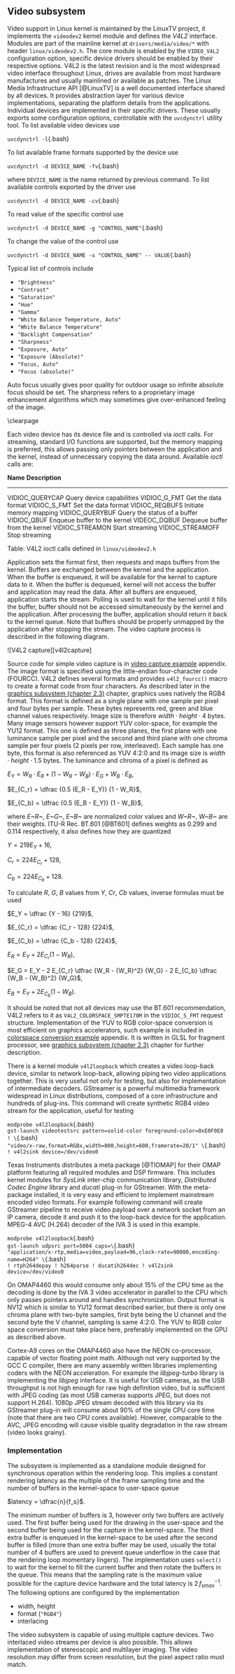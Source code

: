 ## Video subsystem

Video support in Linux kernel is maintained by the LinuxTV project,
it implements the `videodev2` kernel module and defines the *V4L2* interface.
Modules are part of the mainline kernel at `drivers/media/video/*` with header `linux/videodev2.h`.
The core module is enabled by the `VIDEO_V4L2` configuration option,
specific device drivers should be enabled by their respective options.
V4L2 is the latest revision and is the most widespread video interface throughout Linux,
drives are available from most hardware manufactures and usually mainlined or available as patches.
The Linux Media Infrastructure API [@LinuxTV] is a well documented interface shared by all devices.
It provides abstraction layer for various device implementations,
separating the platform details from the applications.
Individual devices are implemented in their specific drivers.
These usually exports some configuration options, controllable with the `uvcdynctrl` utility tool.
To list available video devices use

`uvcdynctrl -l`{.bash}

To list available frame formats supported by the device use

`uvcdynctrl -d DEVICE_NAME -fv`{.bash}

where `DEVICE_NAME` is the name returned by previous command.
To list available controls exported by the driver use

`uvcdynctrl -d DEVICE_NAME -cv`{.bash}

To read value of the specific control use

`uvcdynctrl -d DEVICE_NAME -g "CONTROL_NAME"`{.bash}

To change the value of the control use

`uvcdynctrl -d DEVICE_NAME -s "CONTROL_NAME" -- VALUE`{.bash}

Typical list of controls include

 * `"Brightness"`
 * `"Contrast"`
 * `"Saturation"`
 * `"Hue"`
 * `"Gamma"`
 * `"White Balance Temperature, Auto"`
 * `"White Balance Temperature"`
 * `"Backlight Compensation"`
 * `"Sharpness"`
 * `"Exposure, Auto"`
 * `"Exposure (Absolute)"`
 * `"Focus, Auto"`
 * `"Focus (absolute)"`

Auto focus usually gives poor quality for outdoor usage so infinite absolute focus should be set.
The sharpness refers to a proprietary image enhancement algorithms which may sometimes give over-enhanced feeling of the image.

\clearpage

Each video device has its device file and is controlled via *ioctl* calls.
For streaming, standard I/O functions are supported,
but the memory mapping is preferred, this allows passing only pointers between the application and the kernel,
instead of unnecessary copying the data around.
Available *ioctl* calls are:

**Name**                       **Description**
------------------------------ ----------------
VIDIOC_QUERYCAP                Query device capabilities
VIDIOC_G_FMT                   Get the data format
VIDIOC_S_FMT                   Set the data format
VIDIOC_REQBUFS                 Initiate memory mapping
VIDIOC_QUERYBUF                Query the status of a buffer
VIDIOC_QBUF                    Enqueue buffer to the kernel
VIDEOC_DQBUF                   Dequeue buffer from the kernel
VIDIOC_STREAMON                Start streaming
VIDIOC_STREAMOFF               Stop streaming

Table: V4L2 ioctl calls defined in `linux/videodev2.h`

Application sets the format first, then requests and maps buffers from the kernel.
Buffers are exchanged between the kernel and the application.
When the buffer is enqueued, it will be available for the kernel to capture data to it.
When the buffer is dequeued, kernel will not access the buffer and application may read the data.
After all buffers are enqueued, application starts the stream.
Polling is used to wait for the kernel until it fills the buffer, buffer should not be accessed simultaneously
by the kernel and the application. After processing the buffer, application should return it back to the kernel queue.
Note that buffers should be properly unmapped by the application after stopping the stream.
The video capture process is described in the following diagram.

![V4L2 capture][v4l2capture]

Source code for simple video capture is in [video capture example](#video-capture-example) appendix.
The image format is specified using the little-endian four-character code (FOURCC).
V4L2 defines several formats and provides `v4l2_fourcc()` macro to create a format code from four characters.
As described later in the [graphics subsystem (chapter 2.3)](#graphics-subsystem) chapter, graphics uses natively the RGB4 format.
This format is defined as a single plane with one sample per pixel and four bytes per sample.
These bytes represents red, green and blue channel values respectively. Image size is therefore $width \cdot height \cdot 4$ bytes.
Many image sensors however support YUV color-space, for example the YU12 format.
This one is defined as three planes, the first plane with one luminance sample per pixel and the second and third plane with one chroma sample per four pixels
(2 pixels per row, interleaved). Each sample has one byte, this format is also referenced as YUV 4:2:0 and its image size is $width \cdot height \cdot 1.5$ bytes.
The luminance and chroma of a pixel is defined as

$E_Y = W_R \cdot E_R + (1-W_R-W_B) \cdot E_G + W_B \cdot E_B$,

$E_{C_r} = \dfrac {0.5 (E_R - E_Y)} {1 - W_R}$,

$E_{C_b} = \dfrac {0.5 (E_B - E_Y)} {1 - W_B}$,

where *E~R~*, *E~G~*, *E~B~* are normalized color values and *W~R~*, *W~B~* are their weights.
ITU-R Rec. BT.601 [@BT601] defines weights as 0.299 and 0.114 respectively,
it also defines how they are quantized

$Y = 219 E_Y + 16$,

$C_r = 224 E_{C_r} + 128$,

$C_b = 224 E_{C_b} + 128$.

To calculate *R*, *G*, *B* values from *Y*, *Cr*, *Cb* values, inverse formulas must be used

$E_Y = \dfrac {Y - 16} {219}$,

$E_{C_r} =  \dfrac {C_r - 128} {224}$,

$E_{C_b} = \dfrac {C_b - 128} {224}$,

$E_R = E_Y + 2 E_{C_r} (1 - W_R)$,

$E_G = E_Y - 2 E_{C_r} \dfrac {W_R - {W_R}^2} {W_G} - 2 E_{C_b} \dfrac {W_B - {W_B}^2} {W_G}$,

$E_B = E_Y + 2 E_{C_b} (1 - W_B)$.

It should be noted that not all devices may use the BT.601 recommendation,
V4L2 refers to it as `V4L2_COLORSPACE_SMPTE170M` in the `VIDIOC_S_FMT` request structure.
Implementation of the YUV to RGB color-space conversion is most efficient on graphics accelerators,
such example is included in [colorspace conversion example](#colorspace-conversion-example) appendix.
It is written in GLSL for fragment processor, see [graphics subsystem (chapter 2.3)](#graphics-subsystem) chapter for further description.

There is a kernel module `v4l2loopback` which creates a video loop-back device, similar to network loop-back, allowing piping two video applications together.
This is very useful not only for testing, but also for implementation of intermediate decoders.
GStreamer is a powerful multimedia framework widespread in Linux distributions, composed of a core infrastructure and hundreds of plug-ins.
This command will create synthetic RGB4 video stream for the application, useful for testing

`modprobe v4l2loopback`{.bash} \
`gst-launch videotestsrc pattern=solid-color foreground-color=0xE0F0E0 ! \`{.bash} \
`"video/x-raw,format=RGBx,width=800,height=600,framerate=20/1" \`{.bash} \
`! v4l2sink device=/dev/video0`

Texas Instruments distributes a meta package [@TIOMAP] for their OMAP platform featuring all required modules and DSP firmware.
This includes kernel modules for *SysLink* inter-chip communication library, *Distributed Codec Engine* library and *ducati* plug-in for GStreamer.
With the meta-package installed, it is very easy and efficient to implement mainstream encoded video formats.
For example following command will create GStreamer pipeline to receive video payload over a network socket from an IP camera,
decode it and push it to the loop-back device for the application. MPEG-4 AVC (H.264) decoder of the IVA 3 is used in this example.

`modprobe v4l2loopback`{.bash} \
`gst-launch udpsrc port=5004 caps=\`{.bash} \
`"application/x-rtp,media=video,payload=96,clock-rate=90000,encoding-name=H264" \`{.bash} \
`! rtph264depay ! h264parse ! ducatih264dec ! v4l2sink device=/dev/video0`

On OMAP4460 this would consume only about 15% of the CPU time as the decoding is done by the IVA 3 video accelerator in parallel to the CPU
which only passes pointers around and handles synchronization. Output format is NV12 which is similar to YU12 format described earlier,
but there is only one chroma plane with two-byte samples, first byte being the U channel and the second byte the V channel, sampling is same 4:2:0.
The YUV to RGB color space conversion must take place here, preferably implemented on the GPU as described above.

Cortex-A9 cores on the OMAP4460 also have the NEON co-processor, capable of vector floating point math. Although not very supported by the GCC C compiler,
there are many assembly written libraries implementing coders with the NEON acceleration.
For example the *libjpeg-turbo* library is implementing the *libjpeg* interface. It is useful for USB cameras,
as the USB throughput is not high enough for raw high definition video, but is sufficient with JPEG coding (as most USB cameras supports JPEG, but does not support H.264).
1080p JPEG stream decoded with this library via its GStreamer plug-in will consume about 90% of the single CPU core time (note that there are two CPU cores available).
However, comparable to the AVC, JPEG encoding will cause visible quality degradation in the raw stream (video looks grainy).

### Implementation

The subsystem is implemented as a standalone module designed for synchronous operation within the rendering loop.
This implies a constant rendering latency as the multiple of the frame sampling time
and the number of buffers in the kernel-space to user-space queue

$latency = \dfrac{n}{f_s}$.

The minimum number of buffers is 3, however only two buffers are actively used.
The first buffer being used for the drawing in the user-space and the second buffer being used for the capture in the kernel-space.
The third extra buffer is enqueued in the kernel-space to be used after the second buffer is filled
(more than one extra buffer may be used, usually the total number of 4 buffers are used to prevent queue underflow in the case that
the rendering loop momentary lingers).
The implementation uses `select()` to wait for the kernel to fill the current buffer and then rotate the buffers in the queue.
This means that the sampling rate is the maximum value possible for the capture device hardware and the total latency is
$2\,{{f_s}_{max}}^{-1}$. The following options are configured by the implementation

 - width, height
 - format (`"RGB4"`)
 - interlacing

The video subsystem is capable of using multiple capture devices. Two interlaced video streams per device is also possible.
This allows implementation of stereoscopic and multilayer imaging.
The video resolution may differ from screen resolution, but the pixel aspect ratio must match.
